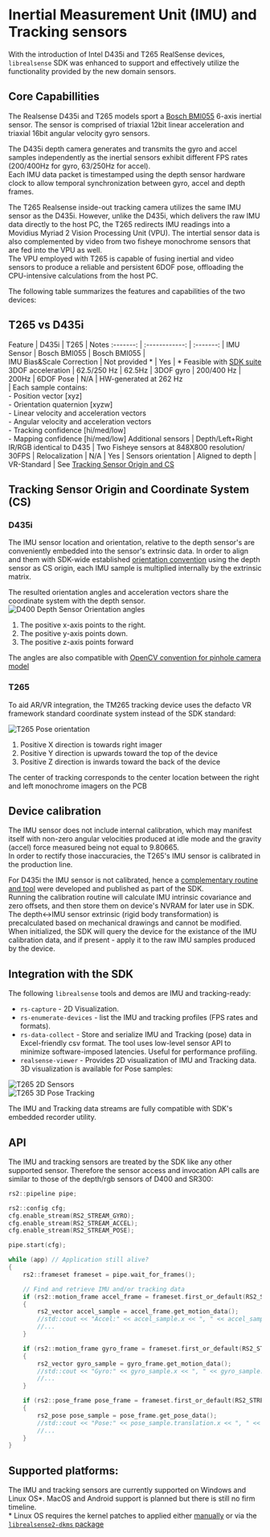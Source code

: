 # Inertial Measurement Unit (IMU) and Tracking sensors

With the introduction of Intel D435i and T265 RealSense devices, `librealsense` SDK was
enhanced to support and effectively utilize the functionality provided by the new domain sensors.

## Core Capabillities
The Realsense D435i and T265 models sport a [Bosch BMI055](https://www.bosch-sensortec.com/bst/products/all_products/bmi055) 6-axis inertial sensor.
The sensor is comprised of triaxial 12bit linear acceleration and triaxial 16bit angular velocity gyro sensors.  

The D435i depth camera generates and transmits the gyro and accel samples independently as the inertial sensors exhibit different FPS rates (200/400Hz for gyro, 63/250Hz for accel).  
Each IMU data packet is timestamped using the depth sensor hardware clock to allow temporal synchronization between gyro, accel and depth frames.

The T265 Realsense inside-out tracking camera utilizes the same IMU sensor as the D435i.
However, unlike the D435i, which delivers the raw IMU data directly to the host PC, the T265 redirects IMU readings into a Movidius Myriad 2 Vision Processing Unit (VPU). The intertial sensor data is also complemented by video from two fisheye monochrome sensors that are fed into the VPU as well.  
The VPU employed with T265 is capable of fusing inertial and video sensors to produce a reliable and persistent 6DOF pose, offloading the CPU-intensive calculations from the host PC.  

The following table summarizes the features and capabilities of the two devices:


## <a name="T265vsD435i"></a>T265 vs D435i

Feature   | D435i   | T265 | Notes
:-------: | :------------: | :-------: |
IMU Sensor | Bosch BMI055  | Bosch BMI055 |  
IMU Bias&Scale Correction | Not provided * | Yes | &ast; Feasible with <a href="#imu_calibration">SDK suite</a>
 3DOF acceleration | 62.5/250 Hz | 62.5Hz |
3DOF gyro | 200/400 Hz | 200Hz |
6DOF Pose  | N/A | HW-generated at 262 Hz <br>  | Each sample contains:<br>   - Position vector [xyz]<br> -  Orientation quaternion [xyzw] <br> - Linear velocity and acceleration vectors<br> - Angular velocity and acceleration vectors <br> - Tracking confidence [hi/med/low] <br> - Mapping confidence [hi/med/low]
Additional sensors | Depth/Left+Right IR/RGB identical to D435 | Two Fisheye sensors at 848X800 resolution/ 30FPS |
Relocalization | N/A | Yes |
Sensors orientation | Aligned to depth | VR-Standard | See <a href="#imu_tracking_orientation">Tracking Sensor Origin and CS</a>

## <a name="imu_tracking_orientation">Tracking Sensor Origin and Coordinate System (CS)</a>
### D435i
The IMU sensor location and orientation, relative to the depth sensor's are conveniently embedded into the sensor's extrinsic data. In order to align and them with SDK-wide established [orientation convention](https://github.com/IntelRealSense/librealsense/wiki/Projection-in-RealSense-SDK-2.0#point-coordinates) using the depth sensor as CS origin, each IMU sample is multiplied internally by the extrinsic matrix.

 The resulted orientation angles and acceleration vectors share the coordinate system with the depth sensor.  
​![D400 Depth Sensor Orientation angles](./img/LRS_CS_axis_base.png)  
1.  The positive x-axis points to the right.  
2.  The positive y-axis points down.  
3.  The positive z-axis points forward  

The angles are also compatible with [OpenCV convention for pinhole camera model](https://docs.opencv.org/3.4.0/d9/d0c/group__calib3d.html)  


### T265
To aid AR/VR integration, the TM265 tracking device uses the defacto VR framework standard coordinate system instead of the SDK standard:

​![T265 Pose orientation](./img/T265_orientation_axis.png)  
1.	Positive X direction is towards right imager
2.	Positive Y direction is upwards toward the top of the device
3.	Positive Z direction is inwards toward the back of the device

The center of tracking corresponds to the center location between the right and left monochrome imagers on the PCB

##
## <a name="imu_calibration">Device calibration</a>
The IMU sensor does not include internal calibration, which may manifest itself with non-zero angular velocities produced at idle mode and the gravity (accel) force measured being not equal to 9.80665.  
In order to rectify those inaccuracies, the T265's IMU sensor is calibrated  in the production line.  

For D435i the IMU sensor is not calibrated, hence a [complementary routine and tool](https://github.com/IntelRealSense/librealsense/tree/development/tools/rs-imu-calibration#rs-imu-calibration-tool) were developed and published as part of the SDK.  
Running the calibration routine will calculate IMU intrinsic covariance and zero offsets, and then store them on device's NVRAM for later use in SDK.
The depth<->IMU sensor extrinsic (rigid body transformation) is precalculated based on mechanical drawings and cannot be modified.  
When initialized, the SDK will query the device for the existance of the IMU calibration data, and if present - apply it to the raw IMU samples produced by the device.

## Integration with the SDK
The following `librealsense` tools and demos are IMU and tracking-ready:
 - `rs-capture` - 2D Visualization.  
 - `rs-enumerate-devices` - list the IMU and tracking profiles (FPS rates and formats).  
 - `rs-data-collect` - Store and serialize IMU and Tracking (pose) data in Excel-friendly csv format. The tool uses low-level sensor API to minimize software-imposed latencies. Useful for performance profiling.  
 - `realsense-viewer` - Provides 2D visualization of IMU and Tracking data. 3D visualization is available for Pose samples:  

  ​![T265 2D Sensors](./img/t265_snapshot.png)  
  ​![T265 3D Pose Tracking](./img/t265_trajectory_tracker.gif)

The IMU and Tracking data streams are fully compatible with SDK's embedded recorder utility.  

## API
The IMU and tracking sensors are treated by the SDK like any other supported sensor. Therefore the sensor access and invocation API calls are similar to those of the depth/rgb sensors of D400 and SR300:

```cpp
rs2::pipeline pipe;

rs2::config cfg;
cfg.enable_stream(RS2_STREAM_GYRO);
cfg.enable_stream(RS2_STREAM_ACCEL);
cfg.enable_stream(RS2_STREAM_POSE);

pipe.start(cfg);

while (app) // Application still alive?
{
    rs2::frameset frameset = pipe.wait_for_frames();

    // Find and retrieve IMU and/or tracking data
    if (rs2::motion_frame accel_frame = frameset.first_or_default(RS2_STREAM_ACCEL))
    {
        rs2_vector accel_sample = accel_frame.get_motion_data();
        //std::cout << "Accel:" << accel_sample.x << ", " << accel_sample.y << ", " << accel_sample.z << std::endl;
        //...
    }

    if (rs2::motion_frame gyro_frame = frameset.first_or_default(RS2_STREAM_GYRO))
    {
        rs2_vector gyro_sample = gyro_frame.get_motion_data();
        //std::cout << "Gyro:" << gyro_sample.x << ", " << gyro_sample.y << ", " << gyro_sample.z << std::endl;
        //...
    }

    if (rs2::pose_frame pose_frame = frameset.first_or_default(RS2_STREAM_POSE))
    {
        rs2_pose pose_sample = pose_frame.get_pose_data();
        //std::cout << "Pose:" << pose_sample.translation.x << ", " << pose_sample.translation.y << ", " << pose_sample.translation.z << std::endl;
        //...
    }
}
```

## Supported platforms:
The IMU and tracking sensors are currently supported on Windows and Linux OS*. MacOS and Android support is planned but there is still no firm timeline.  
&ast; Linux OS requires the kernel patches to applied either [manually](https://github.com/IntelRealSense/librealsense/blob/master/doc/installation.md#linux-ubuntu-installation) or via the [`librealsense2-dkms` package](https://github.com/IntelRealSense/librealsense/blob/master/doc/distribution_linux.md#installing-the-packages)
